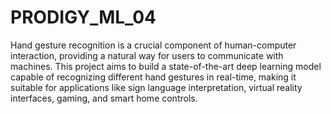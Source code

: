 # PRODIGY_ML_04
Hand gesture recognition is a crucial component of human-computer interaction, providing a natural way for users to communicate with machines. This project aims to build a state-of-the-art deep learning model capable of recognizing different hand gestures in real-time, making it suitable for applications like sign language interpretation, virtual reality interfaces, gaming, and smart home controls.